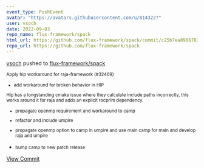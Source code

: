 ```yaml
---
event_type: PushEvent
avatar: "https://avatars.githubusercontent.com/u/814322?"
user: vsoch
date: 2022-09-03
repo_name: flux-framework/spack
html_url: https://github.com/flux-framework/spack/commit/c25b7ea89867836bd7e8491689c5342af09fc743
repo_url: https://github.com/flux-framework/spack
---
```


<a href='https://github.com/vsoch' target='_blank'>vsoch</a> pushed to <a href='https://github.com/flux-framework/spack' target='_blank'>flux-framework/spack</a>

<small>Apply hip workaround for raja-framework (#32469)

* add workaround for broken behavior in HIP

Hip has a longstanding cmake issue where they calculate include paths
incorrectly, this works around it for raja and adds an explicit rocprim
dependency.

* propagate openmp requirement and workaround to camp

* refactor and include umpire

* propagate openmp option to camp in umpire and use main camp for main and develop raja and umpire

* bump camp to new patch release</small>

<a href='https://github.com/flux-framework/spack/commit/c25b7ea89867836bd7e8491689c5342af09fc743' target='_blank'>View Commit</a>